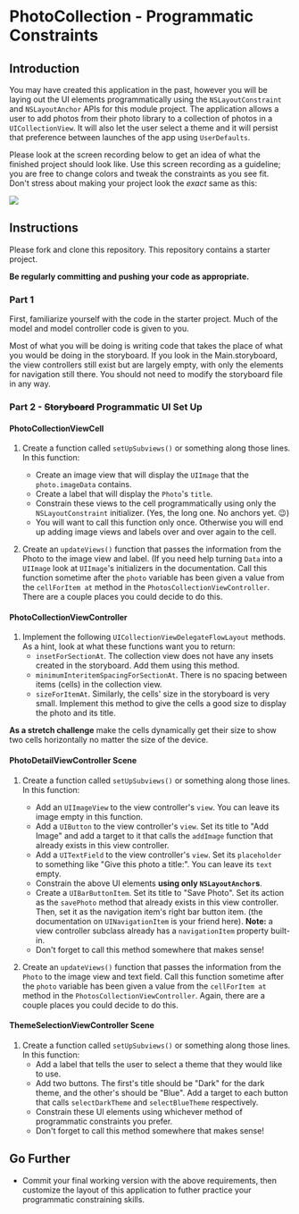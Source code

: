 # PhotoCollection - Programmatic Constraints

## Introduction

You may have created this application in the past, however you will be laying out the UI elements programmatically using the `NSLayoutConstraint` and `NSLayoutAnchor` APIs for this module project. The application allows a user to add photos from their photo library to a collection of photos in a `UICollectionView`. It will also let the user select a theme and it will persist that preference between launches of the app using `UserDefaults`.

Please look at the screen recording below to get an idea of what the finished project should look like. Use this screen recording as a guideline; you are free to change colors and tweak the constraints as you see fit. Don't stress about making your project look the _exact_ same as this:

![](https://user-images.githubusercontent.com/16965587/43599465-e822d442-9644-11e8-8dda-e2d939eb8e7d.gif)

## Instructions

Please fork and clone this repository. This repository contains a starter project.

**Be regularly committing and pushing your code as appropriate.**

### Part 1

First, familiarize yourself with the code in the starter project. Much of the model and model controller code is given to you. 

Most of what you will be doing is writing code that takes the place of what you would be doing in the storyboard. If you look in the Main.storyboard, the view controllers still exist but are largely empty, with only the elements for navigation still there. You should not need to modify the storyboard file in any way.

### Part 2 - ~~Storyboard~~ Programmatic UI Set Up

#### PhotoCollectionViewCell

1. Create a function called `setUpSubviews()` or something along those lines. In this function:

    - Create an image view that will display the `UIImage` that the `photo.imageData` contains.
    - Create a label that will display the `Photo`'s `title`. 
    - Constrain these views to the cell programmatically using only the `NSLayoutConstraint` initializer. (Yes, the long one. No anchors yet. 😉)
    - You will want to call this function only once. Otherwise you will end up adding image views and labels over and over again to the cell.
  
2. Create an `updateViews()` function that passes the information from the Photo to the image view and label. (If you need help turning `Data` into a `UIImage` look at `UIImage`'s initializers in the documentation. Call this function sometime after the `photo` variable has been given a value from the `cellForItem at` method in the `PhotosCollectionViewController`. There are a couple places you could decide to do this.

#### PhotoCollectionViewController

1. Implement the following `UICollectionViewDelegateFlowLayout` methods. As a hint, look at what these functions want you to return:
    - `insetForSectionAt`. The collection view does not have any insets created in the storyboard. Add them using this method.
    - `minimumInteritemSpacingForSectionAt`. There is no spacing between items (cells) in the collection view. 
    - `sizeForItemAt`. Similarly, the cells' size in the storyboard is very small. Implement this method to give the cells a good size to display the photo and its title.

**As a stretch challenge** make the cells dynamically get their size to show two cells horizontally no matter the size of the device.

#### PhotoDetailViewController Scene

1. Create a function called `setUpSubviews()` or something along those lines. In this function:
    - Add an `UIImageView` to the view controller's `view`. You can leave its image empty in this function.
    - Add a `UIButton` to the view controller's `view`. Set its title to "Add Image" and add a target to it that calls the `addImage` function that already exists in this view controller.
    - Add a `UITextField` to the view controller's `view`. Set its `placeholder` to something like "Give this photo a title:". You can leave its `text` empty. 
    - Constrain the above UI elements **using only `NSLayoutAnchor`s**.
    - Create a `UIBarButtonItem`. Set its title to "Save Photo". Set its action as the `savePhoto` method that already exists in this view controller. Then, set it as the navigation item's right bar button item. (the documentation on `UINavigationItem` is your friend here). **Note:** a view controller subclass already has a `navigationItem` property built-in.
    - Don't forget to call this method somewhere that makes sense!

2. Create an `updateViews()` function that passes the information from the `Photo` to the image view and text field. Call this function sometime after the `photo` variable has been given a value from the `cellForItem at` method in the `PhotosCollectionViewController`. Again, there are a couple places you could decide to do this.


#### ThemeSelectionViewController Scene

1. Create a function called `setUpSubviews()` or something along those lines. In this function:
    - Add a label that tells the user to select a theme that they would like to use.
    - Add two buttons. The first's title should be "Dark" for the dark theme, and the other's should be "Blue". Add a target to each button that calls `selectDarkTheme` and `selectBlueTheme` respectively.
    - Constrain these UI elements using whichever method of programmatic constraints you prefer.
    - Don't forget to call this method somewhere that makes sense! 
  
## Go Further

- Commit your final working version with the above requirements, then customize the layout of this application to futher practice your programmatic constraining skills.
